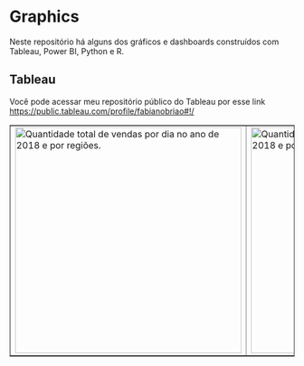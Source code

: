 # Graphics
Neste repositório há alguns dos gráficos e dashboards construídos com Tableau, Power BI, Python e R.
## Tableau 
Você pode acessar meu repositório público do Tableau por esse link https://public.tableau.com/profile/fabianobriao#!/

<table border="1">
    <tr>
        <td>
 <div class='tableauPlaceholder' id='viz1620009272342' style='position: relative'><noscript><a href="https://public.tableau.com/profile/fabianobriao#!/vizhome/Quantidadetotaldevendaspordianoanode2018eporregies_/Quantidadetotaldevendaspordianoanode2018eporregies_
"target="_blank" ><img alt='Quantidade  total de vendas por dia no ano de 2018 e por regiões. ' src='https:&#47;&#47;public.tableau.com&#47;static&#47;images&#47;Qu&#47;Quantidadetotaldevendaspordianoanode2018eporregies_&#47;Quantidadetotaldevendaspordianoanode2018eporregies_&#47;1_rss.png' width="400" style='border: none' /></a></noscript><object class='tableauViz'  style='display:none;'><param name='host_url' value='https%3A%2F%2Fpublic.tableau.com%2F' /> <param name='embed_code_version' value='3' /> <param name='site_root' value='' /><param name='name' value='Quantidadetotaldevendaspordianoanode2018eporregies_&#47;Quantidadetotaldevendaspordianoanode2018eporregies_' /><param name='tabs' value='no' /><param name='toolbar' value='yes' /><param name='static_image' value='https:&#47;&#47;public.tableau.com&#47;static&#47;images&#47;Qu&#47;Quantidadetotaldevendaspordianoanode2018eporregies_&#47;Quantidadetotaldevendaspordianoanode2018eporregies_&#47;1.png' width="400" /> <param name='animate_transition' value='yes' /><param name='display_static_image' value='yes' /><param name='display_spinner' value='yes' /><param name='display_overlay' value='yes' /><param name='display_count' value='yes' /><param name='language' value='pt' /></object></div> 
</td>
      
 <td>
  <div class='tableauPlaceholder' id='viz1620009272342' style='position: relative'><noscript><a href="https://public.tableau.com/profile/fabianobriao#!/vizhome/Quantidadetotaldevendaspordianoanode2018eporregies_/Quantidadetotaldevendaspordianoanode2018eporregies_
"target="_blank" ><img alt='Quantidade  total de vendas por dia no ano de 2018 e por regiões. ' src='https:&#47;&#47;public.tableau.com&#47;static&#47;images&#47;Qu&#47;Quantidadetotaldevendaspordianoanode2018eporregies_&#47;Quantidadetotaldevendaspordianoanode2018eporregies_&#47;1_rss.png' width="400" style='border: none' /></a></noscript><object class='tableauViz'  style='display:none;'><param name='host_url' value='https%3A%2F%2Fpublic.tableau.com%2F' /> <param name='embed_code_version' value='3' /> <param name='site_root' value='' /><param name='name' value='Quantidadetotaldevendaspordianoanode2018eporregies_&#47;Quantidadetotaldevendaspordianoanode2018eporregies_' /><param name='tabs' value='no' /><param name='toolbar' value='yes' /><param name='static_image' value='https:&#47;&#47;public.tableau.com&#47;static&#47;images&#47;Qu&#47;Quantidadetotaldevendaspordianoanode2018eporregies_&#47;Quantidadetotaldevendaspordianoanode2018eporregies_&#47;1.png' width="400" /> <param name='animate_transition' value='yes' /><param name='display_static_image' value='yes' /><param name='display_spinner' value='yes' /><param name='display_overlay' value='yes' /><param name='display_count' value='yes' /><param name='language' value='pt' /></object></div> 
  </td>
  </tr>
